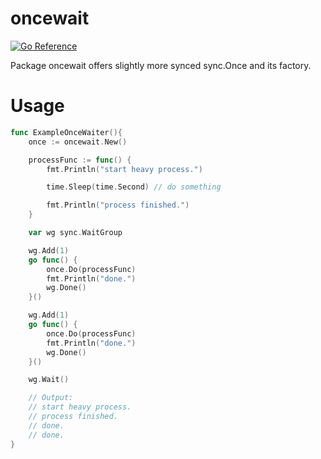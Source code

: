 # oncewait
[![Go Reference](https://pkg.go.dev/badge/github.com/daichitakahashi/oncewait.svg)](https://pkg.go.dev/github.com/daichitakahashi/oncewait)

Package oncewait offers slightly more synced sync.Once and its factory.

# Usage
```go
func ExampleOnceWaiter(){
    once := oncewait.New()

    processFunc := func() {
        fmt.Println("start heavy process.")

        time.Sleep(time.Second) // do something

        fmt.Println("process finished.")
    }

    var wg sync.WaitGroup

    wg.Add(1)
    go func() {
        once.Do(processFunc)
        fmt.Println("done.")
        wg.Done()
    }()

    wg.Add(1)
    go func() {
        once.Do(processFunc)
        fmt.Println("done.")
        wg.Done()
    }()

    wg.Wait()

    // Output:
    // start heavy process.
    // process finished.
    // done.
    // done.
}
```
